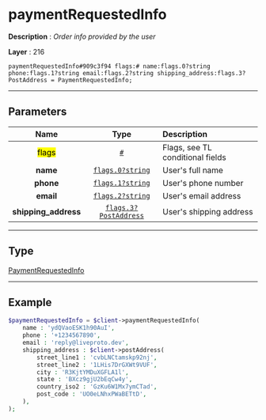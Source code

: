 # paymentRequestedInfo

**Description** : *Order info provided by the user*

**Layer** : 216

```tl
paymentRequestedInfo#909c3f94 flags:# name:flags.0?string phone:flags.1?string email:flags.2?string shipping_address:flags.3?PostAddress = PaymentRequestedInfo;
```

---

## Parameters

| Name | Type | Description |
| :---: | :---: | :--- |
| <mark>flags</mark> | [`#`](type/#) | Flags, see TL conditional fields |
| **name** | [`flags.0?string`](type/string) | User's full name |
| **phone** | [`flags.1?string`](type/string) | User's phone number |
| **email** | [`flags.2?string`](type/string) | User's email address |
| **shipping_address** | [`flags.3?PostAddress`](type/PostAddress) | User's shipping address |

---

## Type

[PaymentRequestedInfo](type/PaymentRequestedInfo)

---

## Example

```php
$paymentRequestedInfo = $client->paymentRequestedInfo(
	name : 'ydQVaoESK1h90AuI',
	phone : '+1234567890',
	email : 'reply@liveproto.dev',
	shipping_address : $client->postAddress(
		street_line1 : 'cvbLNCtamskp92nj',
		street_line2 : '1LHis7DrGXWt9VUF',
		city : 'R3KjtYMDuXGFLA1l',
		state : 'BXcz9gjU2bEqCw4y',
		country_iso2 : 'GzKu6W1Mx7ymCTad',
		post_code : 'UO0eLNhxPWaBETtD',
	),
);
```